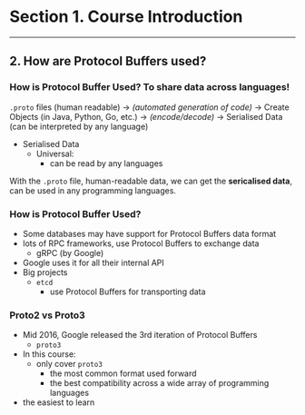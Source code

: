 # Section 1. Course Introduction

---

## 2. How are Protocol Buffers used?

### How is Protocol Buffer Used? **To share data across languages!**

`.proto` files (human readable) -> *(automated generation of code)* -> Create Objects (in Java, Python, Go, etc.) -> *(encode/decode)* -> Serialised Data (can be interpreted by any language)

* Serialised Data
  * Universal:
    * can be read by any languages

With the `.proto` file, human-readable data, we can get the **sericalised data**, can be used in any programming languages.

### How is Protocol Buffer Used?

* Some databases may have support for Protocol Buffers data format
* lots of RPC frameworks, use Protocol Buffers to exchange data
  * gRPC (by Google)
* Google uses it for all their internal API
* Big projects
  * `etcd`
    * use Protocol Buffers for transporting data

### Proto2 vs Proto3

* Mid 2016, Google released the 3rd iteration of Protocol Buffers
  * `proto3`
* In this course:
  * only cover `proto3`
    * the most common format used forward
    * the best compatibility across a wide array of programming languages
* the easiest to learn